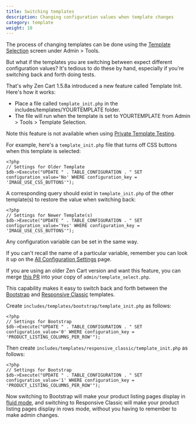 ```yaml
---
title: Switching templates 
description: Changing configuration values when template changes 
category: template
weight: 10
---
```


The process of changing templates can be done using the [Template Selection](/user/admin_pages/tools/template_selection/) screen under Admin > Tools. 

But what if the templates you are switching between expect different configuration values?  It's tedious to do these by hand, especially if you're switching back and forth doing tests.

That's why Zen Cart 1.5.8a introduced a new feature called Template Init.  Here's how it works:

- Place a file called `template_init.php` in the includes/templates/YOURTEMPLATE folder.  
- The file will run when the template is set to YOURTEMPLATE from Admin > Tools > Template Selection.

Note this feature is not available when using  [Private Template Testing](/user/template/private_testing/).

For example, here's a `template_init.php` file that turns off CSS buttons when this template is selected: 

```
<?php
// Settings for Older Template
$db->Execute("UPDATE " . TABLE_CONFIGURATION . " SET configuration_value='No' WHERE configuration_key = 'IMAGE_USE_CSS_BUTTONS'");
```

A corresponding query should exist in `template_init.php` of the other template(s) to restore the value when switching back:

```
<?php
// Settings for Newer Template(s)
$db->Execute("UPDATE " . TABLE_CONFIGURATION . " SET configuration_value='Yes' WHERE configuration_key = 'IMAGE_USE_CSS_BUTTONS'");
```

Any configuration variable can be set in the same way.

If you can't recall the name of a particular variable, remember you can look it up on the  [All Configuration Settings](/user/admin_pages/configuration/all/) page. 

If you are using an older Zen Cart version and want this feature, you can merge [this PR](https://github.com/zencart/zencart/pull/5370/files) into your copy of `admin/template_select.php`.

This capability makes it easy to switch back and forth between the [Bootstrap](/user/template/bootstrap/) and [Responsive Classic](/user/template/responsive_classic/) templates.  

Create `includes/templates/bootstrap/template_init.php` as follows:
```
<?php
// Settings for Bootstrap
$db->Execute("UPDATE " . TABLE_CONFIGURATION . " SET configuration_value='0' WHERE configuration_key = 'PRODUCT_LISTING_COLUMNS_PER_ROW'");
```

Then  create `includes/templates/responsive_classic/template_init.php` as follows: 

```
<?php
// Settings for Bootstrap
$db->Execute("UPDATE " . TABLE_CONFIGURATION . " SET configuration_value='1' WHERE configuration_key = 'PRODUCT_LISTING_COLUMNS_PER_ROW'");
```

Now switching to Bootstrap will make your product listing pages display in [fluid mode](/user/template/listing_columns/), and switching to Responsive Classic will make your product listing pages display in rows mode, without you having to remember to make admin changes.

